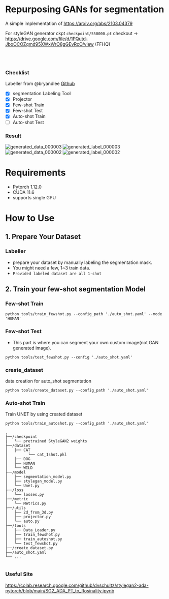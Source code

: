 
# Repurposing GANs for segmentation

A simple implementation of https://arxiv.org/abs/2103.04379

For styleGAN generator ckpt `checkpoint/550000.pt` checkout -> https://drive.google.com/file/d/1PQutd-JboOCOZqmd95XWxWrO8gGEvRcO/view (FFHQ)
  
<br/>



<br/>

### Checklist
Labeller from @bryandlee [Github](https://github.com/bryandlee/repurpose-gan)
- [x] segmentation Labeling Tool
- [x] Projector
- [x] Few-shot Train
- [x] Few-shot Test
- [x] Auto-shot Train
- [ ] Auto-shot Test

### Result

![generated_data_000003](https://user-images.githubusercontent.com/68745418/137844467-47e27a6b-b03d-449d-8072-deee9756b203.png)
![generated_label_000003](https://user-images.githubusercontent.com/68745418/137844477-a70f4a6c-7c23-4ed7-8dd7-f46b658f70fe.png)
![generated_data_000002](https://user-images.githubusercontent.com/68745418/137866319-cba203e4-f8c2-4a0c-b4d9-621e4099c36e.png)
![generated_label_000002](https://user-images.githubusercontent.com/68745418/137866208-fb8e76b8-a9d5-478a-a734-eb0a160818d6.png)


# Requirements
- Pytorch 1.12.0
- CUDA 11.6
- supports single GPU

# How to Use

## 1. Prepare Your Dataset
### Labeller
- prepare your dataset by manually labeling the segmentation mask. 
- You might need a few, 1~3 train data.
- `Provided labeled dataset are all 1-shot`

## 2. Train your few-shot segmentation Model
### Few-shot Train
```
python tools/train_fewshot.py --config_path './auto_shot.yaml' --mode 'HUMAN'
```

### Few-shot Test
- This part is where you can segment your own custom image(not GAN generated image).
```
python tools/test_fewshot.py --config './auto_shot.yaml'
```

### create_dataset
data creation for auto_shot segmentation
```
python tools/create_dataset.py --config_path './auto_shot.yaml'
```

### Auto-shot Train
Train UNET by using created dataset
```
python tools/train_autoshot.py --config_path './auto_shot.yaml'
```


```
.
├──/checkpoint
|   └── pretrained StyleGAN2 weights 
├──/dataset
│   ├── CAT
│         └── cat_1shot.pkl
│   ├── DOG
│   ├── HUMAN
│   └── WILD
├──/model
│   ├── segmentation_model.py
│   ├── stylegan_model.py
│   └── Unet.py
├──/loss
│   └── losses.py
├──/metric
│   └── Metrics.py
├──/utils
│   ├── 2d_from_3d.py
│   ├── projector.py
│   └── auto.py
├──/tools
│   ├── Data_Loader.py
│   ├── train_fewshot.py
│   ├── train_autoshot.py
│   └── test_fewshot.py
├──/create_dataset.py
├──/auto_shot.yaml
└── ...


```

### Useful Site
https://colab.research.google.com/github/dvschultz/stylegan2-ada-pytorch/blob/main/SG2_ADA_PT_to_Rosinality.ipynb